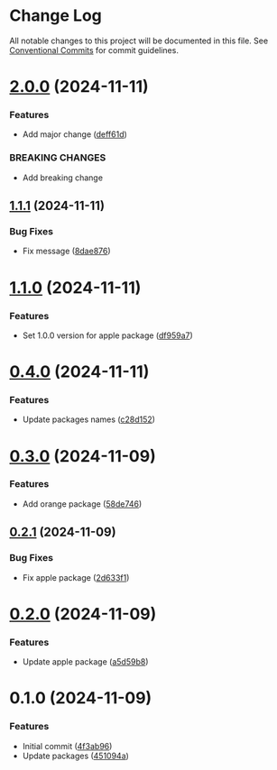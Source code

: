 # Change Log

All notable changes to this project will be documented in this file.
See [Conventional Commits](https://conventionalcommits.org) for commit guidelines.

# [2.0.0](https://github.com/mary725/lerna-example/compare/v1.1.1...v2.0.0) (2024-11-11)


### Features

* Add major change ([deff61d](https://github.com/mary725/lerna-example/commit/deff61d7ea97d211da325e8021de1e05472477bc))


### BREAKING CHANGES

* Add breaking change





## [1.1.1](https://github.com/mary725/lerna-example/compare/v1.1.0...v1.1.1) (2024-11-11)


### Bug Fixes

* Fix message ([8dae876](https://github.com/mary725/lerna-example/commit/8dae876fe41fc977cd26f67a4cb4625219fc351a))





# [1.1.0](https://github.com/mary725/lerna-example/compare/v0.4.0...v1.1.0) (2024-11-11)


### Features

* Set 1.0.0 version for apple package ([df959a7](https://github.com/mary725/lerna-example/commit/df959a78c8f8884d093cdb879a5c24709f7f0e34))





# [0.4.0](https://github.com/mary725/lerna-example/compare/v0.3.0...v0.4.0) (2024-11-11)


### Features

* Update packages names ([c28d152](https://github.com/mary725/lerna-example/commit/c28d152e5b2b45a36425a1a70b0244ba116a31a1))





# [0.3.0](https://github.com/mary725/lerna-example/compare/v0.2.1...v0.3.0) (2024-11-09)


### Features

* Add orange package ([58de746](https://github.com/mary725/lerna-example/commit/58de7462e3c4b35bac10eff860a04e976820cfe5))





## [0.2.1](https://github.com/mary725/lerna-example/compare/v0.2.0...v0.2.1) (2024-11-09)


### Bug Fixes

* Fix apple package ([2d633f1](https://github.com/mary725/lerna-example/commit/2d633f15d6ca4a5118d051adc063cd6c5f140048))





# [0.2.0](https://github.com/mary725/lerna-example/compare/v0.1.0...v0.2.0) (2024-11-09)


### Features

* Update apple package ([a5d59b8](https://github.com/mary725/lerna-example/commit/a5d59b8239afe446ef68450de77e0d27289f4e77))





# 0.1.0 (2024-11-09)


### Features

* Initial commit ([4f3ab96](https://github.com/mary725/lerna-example/commit/4f3ab96379a806fef4beaa7e5e49a6442f99c259))
* Update packages ([451094a](https://github.com/mary725/lerna-example/commit/451094a31b3ea7585dae7b7adc30b8f2b74e35b3))
